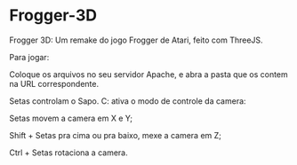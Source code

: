 # Frogger-3D
Frogger 3D: Um remake do jogo Frogger de Atari, feito com ThreeJS. 

Para jogar:

Coloque os arquivos no seu servidor Apache, e abra a pasta que os contem na URL correspondente.

Setas controlam o Sapo.
C: ativa o modo de controle da camera:

   Setas movem a camera em X e Y;
   
   Shift + Setas pra cima ou pra baixo, mexe a camera em Z;
   
   Ctrl + Setas rotaciona a camera.
